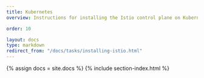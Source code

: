 ```yaml
---
title: Kubernetes
overview: Instructions for installing the Istio control plane on Kubernetes and adding VMs into the mesh.

order: 10

layout: docs
type: markdown
redirect_from: "/docs/tasks/installing-istio.html"
---
```


{% assign docs = site.docs %}
{% include section-index.html %}
